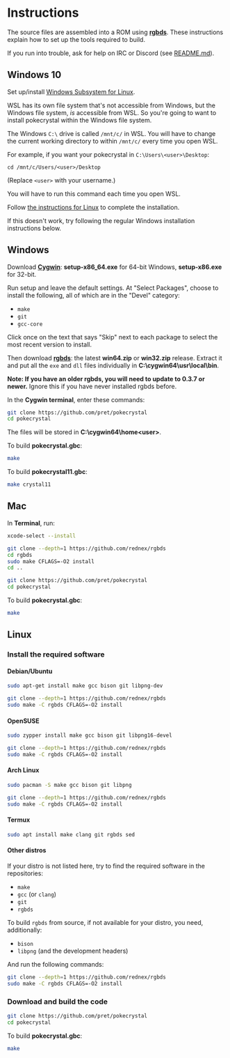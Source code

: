# Instructions

The source files are assembled into a ROM using [**rgbds**](https://github.com/rednex/rgbds).
These instructions explain how to set up the tools required to build.

If you run into trouble, ask for help on IRC or Discord (see [README.md](README.md)).


## Windows 10

Set up/install [Windows Subsystem for Linux](https://docs.microsoft.com/en-us/windows/wsl/install-win10).

WSL has its own file system that's not accessible from Windows, but the Windows file system, *is* accessible from WSL. So you're going to want to install pokecrystal within the Windows file system.

The Windows `C:\` drive is called `/mnt/c/` in WSL. You will have to change the current working directory to within `/mnt/c/` every time you open WSL.

For example, if you want your pokecrystal in `C:\Users\<user>\Desktop`:

```
cd /mnt/c/Users/<user>/Desktop
```

(Replace `<user>` with your username.)

You will have to run this command each time you open WSL.

Follow [the instructions for Linux](#linux) to complete the installation.

If this doesn't work, try following the regular Windows installation instructions below.


## Windows

Download [**Cygwin**](http://cygwin.com/install.html): **setup-x86_64.exe** for 64-bit Windows, **setup-x86.exe** for 32-bit.

Run setup and leave the default settings. At "Select Packages", choose to install the following, all of which are in the "Devel" category:

- `make`
- `git`
- `gcc-core`

Click once on the text that says "Skip" next to each package to select the most recent version to install.

Then download [**rgbds**](https://github.com/rednex/rgbds/releases/): the latest **win64.zip** or **win32.zip** release. Extract it and put all the `exe` and `dll` files individually in **C:\cygwin64\usr\local\bin**.

**Note: If you have an older rgbds, you will need to update to 0.3.7 or newer.** Ignore this if you have never installed rgbds before.

In the **Cygwin terminal**, enter these commands:

```bash
git clone https://github.com/pret/pokecrystal
cd pokecrystal
```

The files will be stored in **C:\cygwin64\home\<user>**.

To build **pokecrystal.gbc**:

```bash
make
```

To build **pokecrystal11.gbc**:

```bash
make crystal11
```


## Mac

In **Terminal**, run:

```bash
xcode-select --install

git clone --depth=1 https://github.com/rednex/rgbds
cd rgbds
sudo make CFLAGS=-O2 install
cd ..

git clone https://github.com/pret/pokecrystal
cd pokecrystal
```

To build **pokecrystal.gbc**:

```bash
make
```


## Linux

### Install the required software

#### Debian/Ubuntu

```bash
sudo apt-get install make gcc bison git libpng-dev

git clone --depth=1 https://github.com/rednex/rgbds
sudo make -C rgbds CFLAGS=-O2 install
```

#### OpenSUSE

```bash
sudo zypper install make gcc bison git libpng16-devel

git clone --depth=1 https://github.com/rednex/rgbds
sudo make -C rgbds CFLAGS=-O2 install
```

#### Arch Linux

```bash
sudo pacman -S make gcc bison git libpng

git clone --depth=1 https://github.com/rednex/rgbds
sudo make -C rgbds CFLAGS=-O2 install
```

#### Termux

```bash
sudo apt install make clang git rgbds sed
```

#### Other distros

If your distro is not listed here, try to find the required software in the repositories:
- `make`
- `gcc` (or `clang`)
- `git`
- `rgbds`

To build `rgbds` from source, if not available for your distro, you need, additionally:
- `bison`
- `libpng` (and the development headers)

And run the following commands:
```bash
git clone --depth=1 https://github.com/rednex/rgbds
sudo make -C rgbds CFLAGS=-O2 install
```

### Download and build the code

```bash
git clone https://github.com/pret/pokecrystal
cd pokecrystal
```

To build **pokecrystal.gbc**:

```bash
make
```
